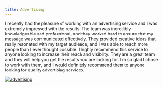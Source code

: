 ```yaml
---
title: Advertising
---
```


I recently had the pleasure of working with an advertising service and I was extremely impressed with the results. The team was incredibly knowledgeable and professional, and they worked hard to ensure that my message was communicated effectively. They provided creative ideas that really resonated with my target audience, and I was able to reach more people than I ever thought possible. I highly recommend this service to anyone looking to increase their reach and visibility. They are a great team and they will help you get the results you are looking for. I'm so glad I chose to work with them, and I would definitely recommend them to anyone looking for quality advertising services.

[![advertising](<https://dabuttonfactory.com/button.png?t=CHECK+SERVICE&f=Noto+Sans-Bold&ts=26&tc=fff&hp=45&vp=20&c=11&bgt=unicolored&bgc=4bd42f>)](<https://londonexpertfinder.com/link>)